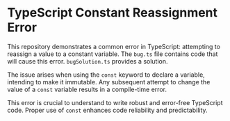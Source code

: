 # TypeScript Constant Reassignment Error

This repository demonstrates a common error in TypeScript: attempting to reassign a value to a constant variable.  The `bug.ts` file contains code that will cause this error.  `bugSolution.ts` provides a solution.

The issue arises when using the `const` keyword to declare a variable, intending to make it immutable. Any subsequent attempt to change the value of a `const` variable results in a compile-time error.

This error is crucial to understand to write robust and error-free TypeScript code.  Proper use of `const` enhances code reliability and predictability.
